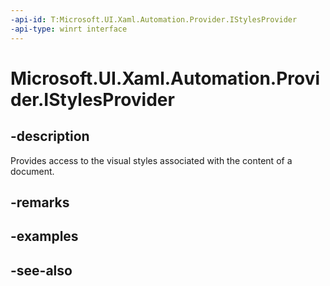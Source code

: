 ```yaml
---
-api-id: T:Microsoft.UI.Xaml.Automation.Provider.IStylesProvider
-api-type: winrt interface
---
```


<!-- Interface syntax.
public interface IStylesProvider : 
-->

# Microsoft.UI.Xaml.Automation.Provider.IStylesProvider

## -description
Provides access to the visual styles associated with the content of a document.

## -remarks

## -examples

## -see-also
